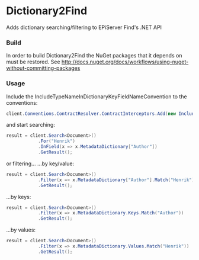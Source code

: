 Dictionary2Find
===============

Adds dictionary searching/filtering to EPiServer Find's .NET API

### Build

In order to build Dictionary2Find the NuGet packages that it depends on must be restored.
See http://docs.nuget.org/docs/workflows/using-nuget-without-committing-packages

### Usage

Include the IncludeTypeNameInDictionaryKeyFieldNameConvention to the conventions:

```c#
client.Conventions.ContractResolver.ContractInterceptors.Add(new IncludeTypeNameInDictionaryKeyFieldNameConvention());
```

and start searching:

```c#
result = client.Search<Document>()
            .For("Henrik")
            .InField(x => x.MetadataDictionary["Author"])
            .GetResult();
```

or filtering...
...by key/value:

```c#
result = client.Search<Document>()
            .Filter(x => x.MetadataDictionary["Author"].Match("Henrik"))
            .GetResult();
```

...by keys:

```c#
result = client.Search<Document>()
            .Filter(x => x.MetadataDictionary.Keys.Match("Author"))
            .GetResult();
```

...by values:

```c#
result = client.Search<Document>()
            .Filter(x => x.MetadataDictionary.Values.Match("Henrik"))
            .GetResult();
```